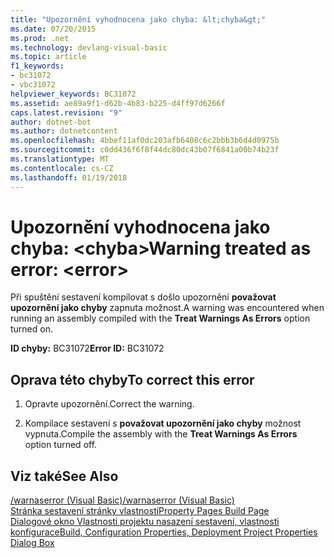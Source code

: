 ```yaml
---
title: "Upozornění vyhodnocena jako chyba: &lt;chyba&gt;"
ms.date: 07/20/2015
ms.prod: .net
ms.technology: devlang-visual-basic
ms.topic: article
f1_keywords:
- bc31072
- vbc31072
helpviewer_keywords: BC31072
ms.assetid: ae89a9f1-d62b-4b83-b225-d4ff97d6266f
caps.latest.revision: "9"
author: dotnet-bot
ms.author: dotnetcontent
ms.openlocfilehash: 4bbef11af0dc203afb6408c6c2bbb3b6d4d0975b
ms.sourcegitcommit: c0dd436f6f8f44dc80dc43b07f6841a00b74b23f
ms.translationtype: MT
ms.contentlocale: cs-CZ
ms.lasthandoff: 01/19/2018
---
```

# <a name="warning-treated-as-error-lterrorgt"></a><span data-ttu-id="037d6-102">Upozornění vyhodnocena jako chyba: &lt;chyba&gt;</span><span class="sxs-lookup"><span data-stu-id="037d6-102">Warning treated as error: &lt;error&gt;</span></span>
<span data-ttu-id="037d6-103">Při spuštění sestavení kompilovat s došlo upozornění **považovat upozornění jako chyby** zapnuta možnost.</span><span class="sxs-lookup"><span data-stu-id="037d6-103">A warning was encountered when running an assembly compiled with the **Treat Warnings As Errors** option turned on.</span></span>  
  
 <span data-ttu-id="037d6-104">**ID chyby:** BC31072</span><span class="sxs-lookup"><span data-stu-id="037d6-104">**Error ID:** BC31072</span></span>  
  
## <a name="to-correct-this-error"></a><span data-ttu-id="037d6-105">Oprava této chyby</span><span class="sxs-lookup"><span data-stu-id="037d6-105">To correct this error</span></span>  
  
1.  <span data-ttu-id="037d6-106">Opravte upozornění.</span><span class="sxs-lookup"><span data-stu-id="037d6-106">Correct the warning.</span></span>  
  
2.  <span data-ttu-id="037d6-107">Kompilace sestavení s **považovat upozornění jako chyby** možnost vypnuta.</span><span class="sxs-lookup"><span data-stu-id="037d6-107">Compile the assembly with the **Treat Warnings As Errors** option turned off.</span></span>  
  
## <a name="see-also"></a><span data-ttu-id="037d6-108">Viz také</span><span class="sxs-lookup"><span data-stu-id="037d6-108">See Also</span></span>  
 [<span data-ttu-id="037d6-109">/warnaserror (Visual Basic)</span><span class="sxs-lookup"><span data-stu-id="037d6-109">/warnaserror (Visual Basic)</span></span>](../../visual-basic/reference/command-line-compiler/warnaserror.md)  
 [<span data-ttu-id="037d6-110">Stránka sestavení stránky vlastností</span><span class="sxs-lookup"><span data-stu-id="037d6-110">Property Pages Build Page</span></span>](http://msdn.microsoft.com/library/1e499ee7-5bd6-44ca-a048-82c357fafaa7)  
 [<span data-ttu-id="037d6-111">Dialogové okno Vlastnosti projektu nasazení sestavení, vlastnosti konfigurace</span><span class="sxs-lookup"><span data-stu-id="037d6-111">Build, Configuration Properties, Deployment Project Properties Dialog Box</span></span>](http://msdn.microsoft.com/library/45cf8bf4-56aa-4f2d-bdef-908c7010d7fc)
